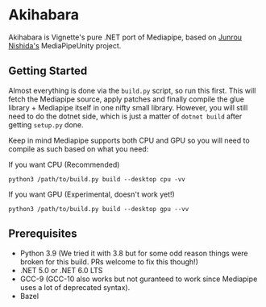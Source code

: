 # Akihabara

Akihabara is Vignette's pure .NET port of Mediapipe, based on [Junrou Nishida's](https://github.com/homuler) MediaPipeUnity project.

## Getting Started

Almost everything is done via the `build.py` script, so run this first. This will fetch the Mediapipe source, apply patches and finally compile the glue library + Mediapipe itself in one nifty small library. However, you will still need to do the dotnet side, which is just a matter of `dotnet build` after getting `setup.py` done.

Keep in mind Mediapipe supports both CPU and GPU so you will need to compile as such based on what you need:

If you want CPU (Recommended)

```
python3 /path/to/build.py build --desktop cpu -vv
```

If you want GPU (Experimental, doesn't work yet!)

```
python3 /path/to/build.py build --desktop gpu --vv
```

## Prerequisites

- Python 3.9 (We tried it with 3.8 but for some odd reason things were broken for this build. PRs welcome to fix this though!)
- .NET 5.0 or .NET 6.0 LTS
- GCC-9 (GCC-10 also works but not guranteed to work since Mediapipe uses a lot of deprecated syntax).
- Bazel

